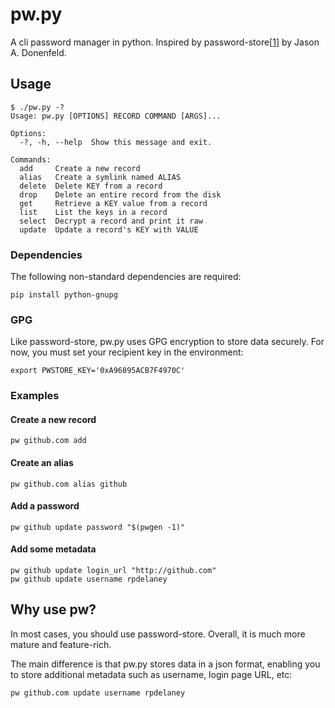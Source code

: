 # pw.py
A cli password manager in python. Inspired by password-store[[1]] by Jason A.
Donenfeld.

## Usage
```
$ ./pw.py -?
Usage: pw.py [OPTIONS] RECORD COMMAND [ARGS]...

Options:
  -?, -h, --help  Show this message and exit.

Commands:
  add     Create a new record
  alias   Create a symlink named ALIAS
  delete  Delete KEY from a record
  drop    Delete an entire record from the disk
  get     Retrieve a KEY value from a record
  list    List the keys in a record
  select  Decrypt a record and print it raw
  update  Update a record's KEY with VALUE
```

### Dependencies
The following non-standard dependencies are required:
```
pip install python-gnupg
```

### GPG
Like password-store, pw.py uses GPG encryption to store data securely.  For
now, you must set your recipient key in the environment:

```
export PWSTORE_KEY='0xA96895ACB7F4970C'
```

### Examples
#### Create a new record
```pw github.com add```

#### Create an alias
```
pw github.com alias github
```

#### Add a password
```
pw github update password "$(pwgen -1)"
```

#### Add some metadata
```
pw github update login_url "http://github.com"
pw github update username rpdelaney
```

## Why use pw?
In most cases, you should use password-store. Overall, it is much more mature
and feature-rich.

The main difference is that pw.py stores data in a json format, enabling you
to store additional metadata such as username, login page URL, etc:

```
pw github.com update username rpdelaney
```

[1]: https://www.passwordstore.org/
